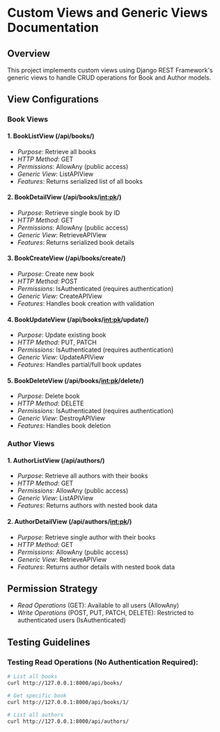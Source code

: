 # Custom Views and Generic Views Documentation

## Overview
This project implements custom views using Django REST Framework's generic views to handle CRUD operations for Book and Author models.

## View Configurations

### Book Views

#### 1. BookListView (/api/books/)
- *Purpose*: Retrieve all books
- *HTTP Method*: GET
- *Permissions*: AllowAny (public access)
- *Generic View*: ListAPIView
- *Features*: Returns serialized list of all books

#### 2. BookDetailView (/api/books/<int:pk>/)
- *Purpose*: Retrieve single book by ID
- *HTTP Method*: GET
- *Permissions*: AllowAny (public access)
- *Generic View*: RetrieveAPIView
- *Features*: Returns serialized book details

#### 3. BookCreateView (/api/books/create/)
- *Purpose*: Create new book
- *HTTP Method*: POST
- *Permissions*: IsAuthenticated (requires authentication)
- *Generic View*: CreateAPIView
- *Features*: Handles book creation with validation

#### 4. BookUpdateView (/api/books/<int:pk>/update/)
- *Purpose*: Update existing book
- *HTTP Method*: PUT, PATCH
- *Permissions*: IsAuthenticated (requires authentication)
- *Generic View*: UpdateAPIView
- *Features*: Handles partial/full book updates

#### 5. BookDeleteView (/api/books/<int:pk>/delete/)
- *Purpose*: Delete book
- *HTTP Method*: DELETE
- *Permissions*: IsAuthenticated (requires authentication)
- *Generic View*: DestroyAPIView
- *Features*: Handles book deletion

### Author Views

#### 1. AuthorListView (/api/authors/)
- *Purpose*: Retrieve all authors with their books
- *HTTP Method*: GET
- *Permissions*: AllowAny (public access)
- *Generic View*: ListAPIView
- *Features*: Returns authors with nested book data

#### 2. AuthorDetailView (/api/authors/<int:pk>/)
- *Purpose*: Retrieve single author with their books
- *HTTP Method*: GET
- *Permissions*: AllowAny (public access)
- *Generic View*: RetrieveAPIView
- *Features*: Returns author details with nested book data

## Permission Strategy

- *Read Operations* (GET): Available to all users (AllowAny)
- *Write Operations* (POST, PUT, PATCH, DELETE): Restricted to authenticated users (IsAuthenticated)

## Testing Guidelines

### Testing Read Operations (No Authentication Required):
```bash
# List all books
curl http://127.0.0.1:8000/api/books/

# Get specific book
curl http://127.0.0.1:8000/api/books/1/

# List all authors
curl http://127.0.0.1:8000/api/authors/
